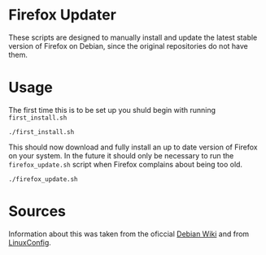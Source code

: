 # Firefox Updater

These scripts are designed to manually install and update the latest stable
version of Firefox on Debian, since the original repositories do not have them.

# Usage

The first time this is to be set up you shuld begin with running
`first_install.sh`

```
./first_install.sh
```

This should now download and fully install an up to date version of Firefox on
your system. In the future it should only be necessary to run the
`firefox_update.sh` script when Firefox complains about being too old.

```
./firefox_update.sh
```

# Sources

Information about this was taken from the oficcial [Debian Wiki][1] and from
[LinuxConfig][2].

[1]: https://wiki.debian.org/Firefox
[2]: https://linuxconfig.org/how-to-install-latest-firefox-browser-on-debian-9-stretch-linux